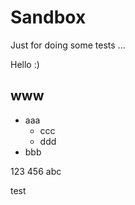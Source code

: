 # Sandbox
Just for doing some tests ...

Hello :)


## www
- aaa
  - ccc
  - ddd
- bbb

123 456
abc


test
